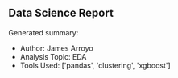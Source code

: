 ## Data Science Report

Generated summary:

- Author: James Arroyo
- Analysis Topic: EDA
- Tools Used: ['pandas', 'clustering', 'xgboost']
